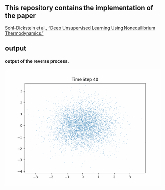 ## This repository contains the implementation of the paper 

[Sohl-Dickstein et al., “Deep Unsupervised Learning Using Nonequilibrium Thermodynamics.”](http://arxiv.org/abs/1503.03585)


## output



#### output of the reverse process. 

![](/diffusion_with_pytorch/output.gif)



